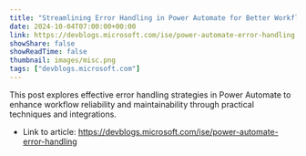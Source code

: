 ```yaml
---
title: "Streamlining Error Handling in Power Automate for Better Workflow Performance"
date: 2024-10-04T07:00:00+00:00
link: https://devblogs.microsoft.com/ise/power-automate-error-handling
showShare: false
showReadTime: false
thumbnail: images/misc.png
tags: ["devblogs.microsoft.com"]
---
```

This post explores effective error handling strategies in Power Automate to enhance workflow reliability and maintainability through practical techniques and integrations.

- Link to article: https://devblogs.microsoft.com/ise/power-automate-error-handling